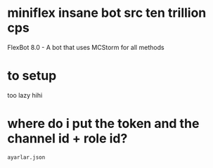 # miniflex insane bot src ten trillion cps
FlexBot 8.0 - A bot that uses MCStorm for all methods

# to setup 
too lazy hihi

# where do i put the token and the channel id + role id?
`ayarlar.json`
